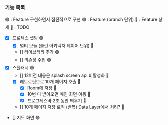 ### 기능 목록
🟢 : Feature 구현하면서 점진적으로 구현
🟣 : Feature (branch 단위)
🔹 : Feature 상세
🤔 : TODO
- [x] 프로젝스 셋팅 🟣
  - [x] 멀티 모듈 (클린 아키텍쳐 레이어 단위) 🔹
  - [] 라이브러리 추가 🟢
  - [] 의존성 주입 🟢
- [x] 스플래시 🟣
    - [] 12버전 대응은 splash screen api 비활성화 🔹
    - [x] 레트로핏으로 10개 페이지 호출 🔹
        - [x] Room에 저장 🔹
        - [x] 10번 다 받아오면 메인 화면 이동 🔹
        - [x] 프로그레스바 2초 동안 띄우기 🔹
    - [] 10개 페이지 저장 로직 (반복) Data Layer에서 처리? 🤔
- [] 지도 화면 🟣
